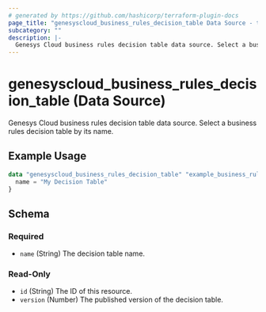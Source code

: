 ```yaml
---
# generated by https://github.com/hashicorp/terraform-plugin-docs
page_title: "genesyscloud_business_rules_decision_table Data Source - terraform-provider-genesyscloud"
subcategory: ""
description: |-
  Genesys Cloud business rules decision table data source. Select a business rules decision table by its name.
---
```


# genesyscloud_business_rules_decision_table (Data Source)

Genesys Cloud business rules decision table data source. Select a business rules decision table by its name.

## Example Usage

```terraform
data "genesyscloud_business_rules_decision_table" "example_business_rules_decision_table" {
  name = "My Decision Table"
}
```

<!-- schema generated by tfplugindocs -->
## Schema

### Required

- `name` (String) The decision table name.

### Read-Only

- `id` (String) The ID of this resource.
- `version` (Number) The published version of the decision table.
